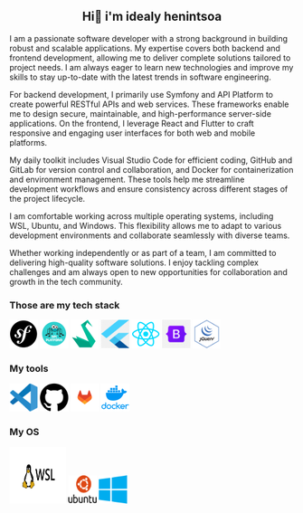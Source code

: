 

<!--
**idealyhenintsoagithub/idealyhenintsoagithub** is a ✨ _special_ ✨ repository because its `README.md` (this file) appears on your GitHub profile.

Here are some ideas to get you started:

- 🔭 I’m currently working on ...
- 🌱 I’m currently learning ...
- 👯 I’m looking to collaborate on ...
- 🤔 I’m looking for help with ...
- 💬 Ask me about ...
- 📫 How to reach me: ...
- 😄 Pronouns: ...
- ⚡ Fun fact: ...
-->

<h2 align="center">Hi👋 i'm idealy henintsoa</h2>

I am a passionate software developer with a strong background in building robust and scalable applications. My expertise covers both backend and frontend development, allowing me to deliver complete solutions tailored to project needs. I am always eager to learn new technologies and improve my skills to stay up-to-date with the latest trends in software engineering.

For backend development, I primarily use Symfony and API Platform to create powerful RESTful APIs and web services. These frameworks enable me to design secure, maintainable, and high-performance server-side applications. On the frontend, I leverage React and Flutter to craft responsive and engaging user interfaces for both web and mobile platforms.

My daily toolkit includes Visual Studio Code for efficient coding, GitHub and GitLab for version control and collaboration, and Docker for containerization and environment management. These tools help me streamline development workflows and ensure consistency across different stages of the project lifecycle.

I am comfortable working across multiple operating systems, including WSL, Ubuntu, and Windows. This flexibility allows me to adapt to various development environments and collaborate seamlessly with diverse teams.

Whether working independently or as part of a team, I am committed to delivering high-quality software solutions. I enjoy tackling complex challenges and am always open to new opportunities for collaboration and growth in the tech community.

<h3>Those are my tech stack</h3>
<div display="flex" align-items="center" justify-content="space-between" flex-wrap="wrap" gap="10px">
  <img src="assets/images/symfony-1.png" alt="symfony" width="50" height="50" />
  <img src="assets/images/api-platform.png" alt="api-platform" width="50" height="50" />
  <img src="assets/images/sylius.png" alt="sylius" width="50" height="50" />
  <img src="assets/images/flutter.png" alt="flutter" width="50" height="50" />
  <img src="assets/images/react.png" alt="react" width="50" height="50" />
  <img src="assets/images/bootstrap.png" alt="bootstrap" width="50" height="50" />
  <img src="assets/images/jquery.png" alt="jquery" width="50" height="50" />
</div>

<h3>My tools</h3>
<div display="flex" align-items="center" justify-content="space-between" flex-wrap="wrap" gap="10px">
  <img src="assets/images/vs-code.svg" alt="vscode" width="50" height="50" />
  <img src="assets/images/github.png" alt="github" width="50" height="50" />
  <img src="assets/images/gitlab.png" alt="gitlab" width="50" height="50" />
  <img src="assets/images/docker.png" alt="docker" width="50" height="50" />
</div>

<h3>My OS</h3>
<div display="flex" align-items="center" justify-content="space-between" flex-wrap="wrap" gap="10px">
  <img src="assets/images/wsl.jpg" alt="wsl" width="100" height="100" />
  <img src="assets/images/ubuntu-2.svg" alt="ubuntu" width="50" height="  50" />
  <img src="assets/images/microsoft-windows-22.svg" alt="windows" width="50" height="50" />
</div>
